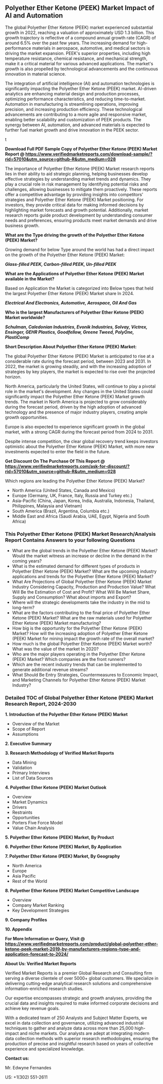 <h2>Polyether Ether Ketone (PEEK) Market Impact of AI and Automation</h2><p>The global Polyether Ether Ketone (PEEK) market experienced substantial growth in 2022, reaching a valuation of approximately USD 1.3 billion. This growth trajectory is reflective of a compound annual growth rate (CAGR) of around 6.5% over the past few years. The increasing demand for high-performance materials in aerospace, automotive, and medical sectors is driving the market expansion. PEEK's superior properties, including high temperature resistance, chemical resistance, and mechanical strength, make it a critical material for various advanced applications. The market's growth is also propelled by technological advancements and the continuous innovation in material science.</p><p>The integration of artificial intelligence (AI) and automation technologies is significantly impacting the Polyether Ether Ketone (PEEK) market. AI-driven analytics are enhancing material design and production processes, optimizing performance characteristics, and reducing time-to-market. Automation in manufacturing is streamlining operations, improving precision, and increasing production efficiency. These technological advancements are contributing to a more agile and responsive market, enabling better scalability and customization of PEEK products. The synergy between AI, automation, and advanced materials is expected to further fuel market growth and drive innovation in the PEEK sector.</p>t</p><p id="" class=""><strong>Download Full PDF Sample Copy of Polyether Ether Ketone (PEEK) Market Report @ <a href="https://www.verifiedmarketreports.com/download-sample/?rid=57010&utm_source=github-R&utm_medium=028" target="_blank">https://www.verifiedmarketreports.com/download-sample/?rid=57010&utm_source=github-R&utm_medium=028</a></strong></p><p>The importance of&nbsp;Polyether Ether Ketone (PEEK) Market research reports lies in their ability to aid strategic planning, helping businesses develop effective strategies by understanding market trends and dynamics. They play a crucial role in risk management by identifying potential risks and challenges, allowing businesses to mitigate them proactively. These reports offer a competitive advantage by providing insights into competitors' strategies and Polyether Ether Ketone (PEEK) Market positioning. For investors, they provide critical data for making informed decisions by highlighting market forecasts and growth potential. Additionally, market research reports guide product development by understanding consumer needs and preferences, ensuring products meet market demands and drive business growth.</p><p><strong>What are the&nbsp;Type driving the growth of the Polyether Ether Ketone (PEEK) Market?</strong></p><p id="" class="">Growing demand for below Type around the world has had a direct impact on the growth of the Polyether Ether Ketone (PEEK) Market:</p><em><strong>Glass-filled PEEK, Carbon-filled PEEK, Un-filled PEEK</strong></em></p><strong>What are the&nbsp;Applications&nbsp;of Polyether Ether Ketone (PEEK) Market available in the Market?</strong></p><p id="" class="">Based on Application the Market is categorized into Below types that held the largest Polyether Ether Ketone (PEEK) Market share In 2024.</p><em><strong>Electrical And Electronics, Automotive, Aerospace, Oil And Gas</strong></em></p><strong>Who is the largest Manufacturers of Polyether Ether Ketone (PEEK) Market worldwide?</strong></p><p><em><strong>Schulman, Caledonian Industries, Evonik Industries, Solvay, Victrex, Ensinger, GEHR Plastics, Goodfellow, Greene Tweed, PolyOne, PlastiComp</strong></em></p><p id="" class=""><strong>Short Description About Polyether Ether Ketone (PEEK) Market:</strong></p><p>The global Polyether Ether Ketone (PEEK) Market is anticipated to rise at a considerable rate during the forecast period, between 2023 and 2031. In 2022, the market is growing steadily, and with the increasing adoption of strategies by key players, the market is expected to rise over the projected horizon.</p><p>North America, particularly the United States, will continue to play a pivotal role in the market's development. Any changes in the United States could significantly impact the Polyether Ether Ketone (PEEK) Market growth trends. The market in North America is projected to grow considerably during the forecast period, driven by the high adoption of advanced technology and the presence of major industry players, creating ample growth opportunities.</p><p>Europe is also expected to experience significant growth in the global market, with a strong CAGR during the forecast period from 2024 to 2031.</p><p>Despite intense competition, the clear global recovery trend keeps investors optimistic about the Polyether Ether Ketone (PEEK) Market, with more new investments expected to enter the field in the future.</p><p id="" class=""><strong>Get Discount On The Purchase Of This Report @ <a href="https://www.verifiedmarketreports.com/ask-for-discount/?rid=57010&utm_source=github-R&utm_medium=028" target="_blank">https://www.verifiedmarketreports.com/ask-for-discount/?rid=57010&utm_source=github-R&utm_medium=028</a></strong></p>Which regions are leading the Polyether Ether Ketone (PEEK) Market?</p><ul><li>North America (United States, Canada and Mexico)</li><li>Europe (Germany, UK, France, Italy, Russia and Turkey etc.)</li><li>Asia-Pacific (China, Japan, Korea, India, Australia, Indonesia, Thailand, Philippines, Malaysia and Vietnam)</li><li>South America (Brazil, Argentina, Columbia etc.)</li><li>Middle East and Africa (Saudi Arabia, UAE, Egypt, Nigeria and South Africa)</li></ul><h3 id="" class="">This Polyether Ether Ketone (PEEK) Market Research/Analysis Report Contains Answers to your following Questions</h3><ul><li>What are the global trends in the Polyether Ether Ketone (PEEK) Market? Would the market witness an increase or decline in the demand in the coming years?</li><li>What is the estimated demand for different types of products in Polyether Ether Ketone (PEEK) Market? What are the upcoming industry applications and trends for the Polyether Ether Ketone (PEEK) Market?</li><li>What Are Projections of Global Polyether Ether Ketone (PEEK) Market Industry Considering Capacity, Production and Production Value? What Will Be the Estimation of Cost and Profit? What Will Be Market Share, Supply and Consumption? What about imports and Export?</li><li>Where will the strategic developments take the industry in the mid to long-term?</li><li>What are the factors contributing to the final price of Polyether Ether Ketone (PEEK) Market? What are the raw materials used for Polyether Ether Ketone (PEEK) Market manufacturing?</li><li>How big is the opportunity for the Polyether Ether Ketone (PEEK) Market? How will the increasing adoption of Polyether Ether Ketone (PEEK) Market for mining impact the growth rate of the overall market?</li><li>How much is the global Polyether Ether Ketone (PEEK) Market worth? What was the value of the market In 2020?</li><li>Who are the major players operating in the Polyether Ether Ketone (PEEK) Market? Which companies are the front runners?</li><li>Which are the recent industry trends that can be implemented to generate additional revenue streams?</li><li>What Should Be Entry Strategies, Countermeasures to Economic Impact, and Marketing Channels for Polyether Ether Ketone (PEEK) Market Industry?</li></ul><h3 id="" class="">Detailed TOC of Global Polyether Ether Ketone (PEEK) Market Research Report, 2024-2030</h3><p id="" class=""><strong>1. Introduction of the Polyether Ether Ketone (PEEK) Market</strong></p><ul><li>Overview of the Market</li><li>Scope of Report</li><li>Assumptions</li></ul><p id="" class=""><strong>2. Executive Summary</strong></p><p id="" class=""><strong>3. Research Methodology of Verified Market Reports</strong></p><ul><li>Data Mining</li><li>Validation</li><li>Primary Interviews</li><li>List of Data Sources</li></ul><p id="" class=""><strong>4. Polyether Ether Ketone (PEEK) Market Outlook</strong></p><ul><li>Overview</li><li>Market Dynamics</li><li>Drivers</li><li>Restraints</li><li>Opportunities</li><li>Porters Five Force Model</li><li>Value Chain Analysis</li></ul><p id="" class=""><strong>5. Polyether Ether Ketone (PEEK) Market, By Product</strong></p><p id="" class=""><strong>6. Polyether Ether Ketone (PEEK) Market, By Application</strong></p><p id="" class=""><strong>7. Polyether Ether Ketone (PEEK) Market, By Geography</strong></p><ul><li>North America</li><li>Europe</li><li>Asia Pacific</li><li>Rest of the World</li></ul><p id="" class=""><strong>8. Polyether Ether Ketone (PEEK) Market Competitive Landscape</strong></p><ul><li>Overview</li><li>Company Market Ranking</li><li>Key Development Strategies</li></ul><p id="" class=""><strong>9. Company Profiles</strong></p><p id="" class=""><strong>10. Appendix</strong></p><p id="" class=""><strong>For More Information or Query, Visit @ <a href="https://www.verifiedmarketreports.com/product/global-polyether-ether-ketone-peek-market-2019-by-manufacturers-regions-type-and-application-forecast-to-2024/" target="_blank">https://www.verifiedmarketreports.com/product/global-polyether-ether-ketone-peek-market-2019-by-manufacturers-regions-type-and-application-forecast-to-2024/</a></strong></p><p id="" class=""><strong>About Us: Verified Market Reports</strong></p><p id="" class="">Verified Market Reports is a premier Global Research and Consulting firm serving a diverse clientele of over 5000+ global customers. We specialize in delivering cutting-edge analytical research solutions and comprehensive information-enriched research studies.</p><p id="" class="">Our expertise encompasses strategic and growth analyses, providing the crucial data and insights required to make informed corporate decisions and achieve key revenue goals.</p><p id="" class="">With a dedicated team of 250 Analysts and Subject Matter Experts, we excel in data collection and governance, utilizing advanced industrial techniques to gather and analyze data across more than 25,000 high-impact and niche markets. Our analysts are adept at integrating modern data collection methods with superior research methodologies, ensuring the production of precise and insightful research based on years of collective experience and specialized knowledge.</p><p id="" class=""><strong>Contact us:</strong></p><p id="" class="">Mr. Edwyne Fernandes</p><p id="" class="">US: +1(302) 551-2611</p>